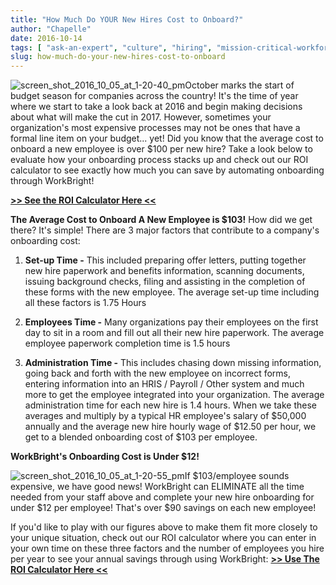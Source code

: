 ```yaml
---
title: "How Much Do YOUR New Hires Cost to Onboard?"
author: "Chapelle"
date: 2016-10-14
tags: [ "ask-an-expert", "culture", "hiring", "mission-critical-workforce", "new-hire", "onboarding", "roi", "workbright" ]
slug: how-much-do-your-new-hires-cost-to-onboard
---
```

![screen_shot_2016_10_05_at_1-20-40_pm](https://workbright.com/wp-content/uploads/2016/10/Screen_Shot_2016_10_05_at_1.20.40_PM-232x300.png)October marks the start of budget season for companies across the country! It's the time of year where we start to take a look back at 2016 and begin making decisions about what will make the cut in 2017. However, sometimes your organization's most expensive processes may not be ones that have a formal line item on your budget... yet!
Did you know that the average cost to onboard a new employee is over $100 per new hire? Take a look below to evaluate how your onboarding process stacks up and check out our ROI calculator to see exactly how much you can save by automating onboarding through WorkBright!




**[\>\> See the ROI Calculator Here \<\<](https://workbright.com/pricing/)**




**The Average Cost to Onboard A New Employee is $103!** How did we get there? It's simple! There are 3 major factors that contribute to a company's onboarding cost:


1. **Set-up Time -** This included preparing offer letters, putting together new hire paperwork and benefits information, scanning documents, issuing background checks, filing and assisting in the completion of these forms with the new employee. The average set-up time including all these factors is 1.75 Hours

2. **Employees Time -** Many organizations pay their employees on the first day to sit in a room and fill out all their new hire paperwork. The average employee paperwork completion time is 1.5 hours

3. **Administration Time -** This includes chasing down missing information, going back and forth with the new employee on incorrect forms, entering information into an HRIS / Payroll / Other system and much more to get the employee integrated into your organization. The average administration time for each new hire is 1.4 hours.
When we take these averages and multiply by a typical HR employee's salary of $50,000 annually and the average new hire hourly wage of $12.50 per hour, we get to a blended onboarding cost of $103 per employee.  
  
**WorkBright's Onboarding Cost is Under $12!**  
  
 ![screen_shot_2016_10_05_at_1-20-55_pm](https://workbright.com/wp-content/uploads/2016/10/Screen_Shot_2016_10_05_at_1.20.55_PM-300x281.png)If $103/employee sounds expensive, we have good news! WorkBright can ELIMINATE all the time needed from your staff above and complete your new hire onboarding for under $12 per employee! That's over $90 savings on each new employee!  
  
If you'd like to play with our figures above to make them fit more closely to your unique situation, check out our ROI calculator where you can enter in your own time on these three factors and the number of employees you hire per year to see your annual savings through using WorkBright:
**[\>\> Use The ROI Calculator Here \<\<](https://workbright.com/pricing)**

  
  


  
  


  
  


  
  



